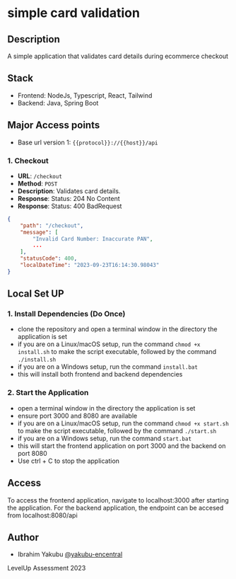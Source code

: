 # simple card validation

## Description

A simple application that validates card details during ecommerce checkout

## Stack

- Frontend: NodeJs, Typescript, React, Tailwind
- Backend: Java, Spring Boot

## Major Access points

- Base url version 1: `{{protocol}}://{{host}}/api`

### 1. Checkout

- **URL**: `/checkout`
- **Method**: `POST`
- **Description**: Validates card details.
- **Response**: Status: 204 No Content
- **Response**: Status: 400 BadRequest

```json
{
    "path": "/checkout",
    "message": [
        "Invalid Card Number: Inaccurate PAN",
        ...
    ],
    "statusCode": 400,
    "localDateTime": "2023-09-23T16:14:30.98043"
}
```

## Local Set UP

### 1. Install Dependencies (Do Once)

- clone the repository and open a terminal window in the directory the application is set
- if you are on a Linux/macOS setup, run the command `chmod +x install.sh` to make the script executable, followed by the command `./install.sh`
- if you are on a Windows setup, run the command `install.bat`
- this will install both frontend and backend dependencies

### 2. Start the Application

- open a terminal window in the directory the application is set
- ensure port 3000 and 8080 are available
- if you are on a Linux/macOS setup, run the command `chmod +x start.sh` to make the script executable, followed by the command `./start.sh`
- if you are on a Windows setup, run the command `start.bat`
- this will start the frontend application on port 3000 and the backend on port 8080
- Use ctrl + C to stop the application

## Access

To access the frontend application, navigate to localhost:3000 after starting the application. For the backend application, the endpoint can be accesed from localhost:8080/api

## Author

- Ibrahim Yakubu [@yakubu-encentral](https://github.com/yakubu-encentral)

LevelUp Assessment 2023
